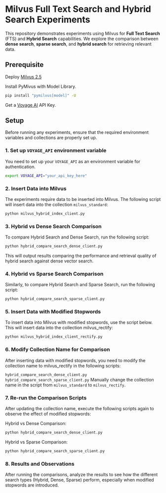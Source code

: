 # Milvus Full Text Search and Hybrid Search Experiments

This repository demonstrates experiments using Milvus for **Full Text Search** (FTS) and **Hybrid Search** capabilities. We explore the comparison between **dense search**, **sparse search**, and **hybrid search** for retrieving relevant data.

## Prerequisite
Deploy [Milvus 2.5](https://milvus.io/docs/install_standalone-docker-compose.md) 

Install PyMivus with Model Library.
```bash
pip install "pymilvus[model]" -U
```

Get a [Voyage AI](https://www.voyageai.com/) API Key.


## Setup

Before running any experiments, ensure that the required environment variables and collections are properly set up.

### 1. Set up `VOYAGE_API` environment variable

You need to set up your `VOYAGE_API` as an environment variable for authentication.

```bash
export VOYAGE_API="your_api_key_here"
```

### 2. Insert Data into Milvus
The experiments require data to be inserted into Milvus. The following script will insert data into the collection `milvus_standard`:

```bash
python milvus_hybrid_index_client.py
```
### 3. Hybrid vs Dense Search Comparison
To compare Hybrid Search and Dense Search, run the following script:

```bash
python hybrid_compare_search_dense_client.py
```
This will output results comparing the performance and retrieval quality of hybrid search against dense vector search.

### 4. Hybrid vs Sparse Search Comparison
Similarly, to compare Hybrid Search and Sparse Search, run the following script:

```bash
python hybrid_compare_search_sparse_client.py
```
### 5. Insert Data with Modified Stopwords
To insert data into Milvus with modified stopwords, use the script below. This will insert data into the collection milvus_rectify:

```bash
python milvus_hybrid_index_client_rectify.py
```
### 6. Modify Collection Name for Comparison
After inserting data with modified stopwords, you need to modify the collection name to milvus_rectify in the following scripts:

`hybrid_compare_search_dense_client.py`
`hybrid_compare_search_sparse_client.py`
Manually change the collection name in the script from `milvus_standard` to `milvus_rectify`.

### 7. Re-run the Comparison Scripts
After updating the collection name, execute the following scripts again to observe the effect of modified stopwords:

Hybrid vs Dense Comparison:


```bash
python hybrid_compare_search_dense_client.py
```
Hybrid vs Sparse Comparison:

```bash
python hybrid_compare_search_sparse_client.py
```
### 8. Results and Observations
After running the comparisons, analyze the results to see how the different search types (Hybrid, Dense, Sparse) perform, especially when modified stopwords are introduced.





